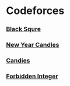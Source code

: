 # Codeforces
### [Black Squre](https://codeforces.com/problemset/problem/431/A)
### [New Year Candles](https://codeforces.com/contest/379/problem/A)
### [Candies](https://codeforces.com/contest/1343/problem/A)
### [Forbidden Integer](https://codeforces.com/contest/1845/problem/A)
